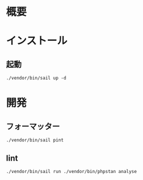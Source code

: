 # 概要

# インストール

## 起動

`./vendor/bin/sail up -d`

# 開発
## フォーマッター

`./vendor/bin/sail pint`

## lint

`./vendor/bin/sail run ./vendor/bin/phpstan analyse`